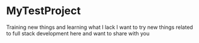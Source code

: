 # MyTestProject
Training new things and learning what I lack
I want to try new things related to full stack development here and want to share with you
